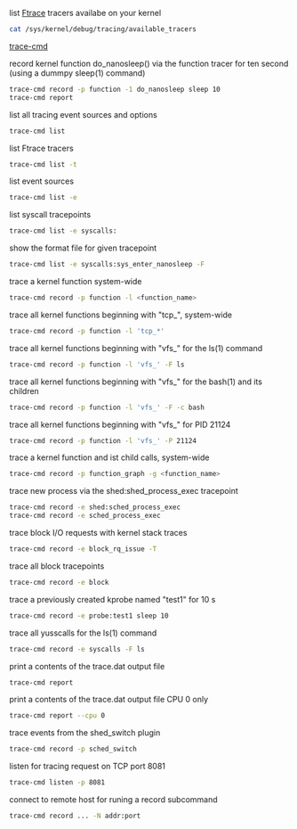 list [Ftrace](https://www.kernel.org/doc/html/v5.0/trace/ftrace.html) tracers availabe on your kernel
``` bash
cat /sys/kernel/debug/tracing/available_tracers
```

[trace-cmd](https://man7.org/linux/man-pages/man1/trace-cmd.1.html)

record kernel function do_nanosleep() via the function tracer for
ten second (using a dummpy sleep(1) command)
``` bash
trace-cmd record -p function -1 do_nanosleep sleep 10
trace-cmd report
```

list all tracing event sources and options
``` bash
trace-cmd list
```

list Ftrace tracers
``` bash
trace-cmd list -t
```

list event sources
``` bash
trace-cmd list -e
```

list syscall tracepoints
``` bash
trace-cmd list -e syscalls:
```

show the format file for given tracepoint
``` bash
trace-cmd list -e syscalls:sys_enter_nanosleep -F
```

trace a kernel function system-wide
``` bash
trace-cmd record -p function -l <function_name>
```

trace all kernel functions beginning with "tcp_", system-wide 
``` bash
trace-cmd record -p function -l 'tcp_*'
```

trace all kernel functions beginning with "vfs_" for the ls(1) command
``` bash
trace-cmd record -p function -l 'vfs_' -F ls
```

trace all kernel functions beginning with "vfs_" for the bash(1)
and its children
``` bash
trace-cmd record -p function -l 'vfs_' -F -c bash
```

trace all kernel functions beginning with "vfs_" for PID 21124
``` bash
trace-cmd record -p function -l 'vfs_' -P 21124
```

trace a kernel function and ist child calls, system-wide
``` bash
trace-cmd record -p function_graph -g <function_name>
```

trace new process via the shed:shed_process_exec tracepoint
``` bash
trace-cmd record -e shed:sched_process_exec
trace-cmd record -e sched_process_exec
```

trace block I/O requests with kernel stack traces
``` bash
trace-cmd record -e block_rq_issue -T
```

trace all block tracepoints
``` bash
trace-cmd record -e block
```

trace a previously created kprobe named "test1" for 10 s
``` bash
trace-cmd record -e probe:test1 sleep 10
```

trace all yusscalls for the ls(1) command
``` bash
trace-cmd record -e syscalls -F ls
```

print a contents of the trace.dat output file
``` bash
trace-cmd report
```

print a contents of the trace.dat output file CPU 0 only
``` bash
trace-cmd report --cpu 0
```

trace events from the shed_switch plugin
``` bash
trace-cmd record -p sched_switch
```

listen for tracing request on TCP port 8081
``` bash
trace-cmd listen -p 8081
```

connect to remote host for runing a record subcommand
``` bash
trace-cmd record ... -N addr:port
```
